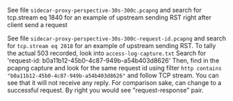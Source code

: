 See file `sidecar-proxy-perspective-30s-300c.pcapng` and search for tcp.stream eq 1840 for an example of upstream sending RST right after client send a request

See file `sidecar-proxy-perspective-30s-300c-request-id.pcapng` and search for `tcp.stream eq 2018` for an example of upstream sending RST.
To tally the actual 503 recorded, look into `access-log-capture.txt` 
Search for 'request-id: b0a11b12-45b0-4c87-949b-a54b403d8626'
Then, find in the pcapng capture and look for the same request id using filter `http contains "b0a11b12-45b0-4c87-949b-a54b403d8626"` and follow TCP stream. You can see that it will not receive any reply. For comparison sake, can change to a successful request. By right you would see "request-response" pair. 
